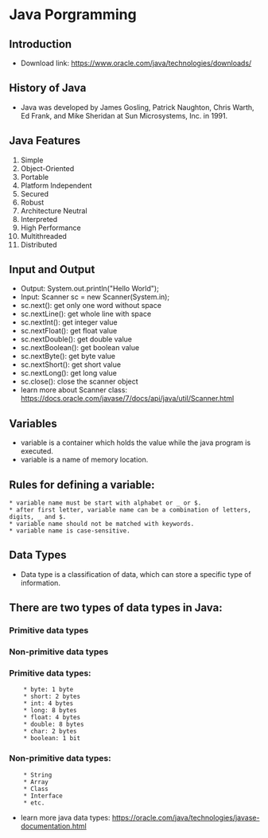 # Java Porgramming
## Introduction
* Download link: https://www.oracle.com/java/technologies/downloads/
## History of Java
* Java was developed by James Gosling, Patrick Naughton, Chris Warth, Ed Frank, and Mike Sheridan at Sun Microsystems, Inc. in 1991.

## Java Features
1. Simple
2. Object-Oriented
3. Portable
4. Platform Independent
5. Secured
6. Robust
7. Architecture Neutral
8. Interpreted
9. High Performance
10. Multithreaded
11. Distributed

## Input and Output
* Output: System.out.println("Hello World");
* Input: Scanner sc = new Scanner(System.in);
* sc.next(): get only one word without space
* sc.nextLine(): get whole line with space
* sc.nextInt(): get integer value
* sc.nextFloat(): get float value
* sc.nextDouble(): get double value
* sc.nextBoolean(): get boolean value
* sc.nextByte(): get byte value
* sc.nextShort(): get short value
* sc.nextLong(): get long value
* sc.close(): close the scanner object
* learn  more about Scanner class: https://docs.oracle.com/javase/7/docs/api/java/util/Scanner.html

## Variables
* variable is a container which holds the value while the java program is executed.
* variable is a name of memory location.
##  Rules for defining a variable:
    * variable name must be start with alphabet or _ or $.
    * after first letter, variable name can be a combination of letters, digits, _ and $.
    * variable name should not be matched with keywords.
    * variable name is case-sensitive.

## Data Types
* Data type is a classification of data, which can store a specific type of information.
## There are two types of data types in Java:
### Primitive data types
### Non-primitive data types
### Primitive data types:
        * byte: 1 byte
        * short: 2 bytes
        * int: 4 bytes
        * long: 8 bytes
        * float: 4 bytes
        * double: 8 bytes
        * char: 2 bytes
        * boolean: 1 bit
### Non-primitive data types:
        * String
        * Array
        * Class
        * Interface
        * etc.
* learn more java data types: https://oracle.com/java/technologies/javase-documentation.html
